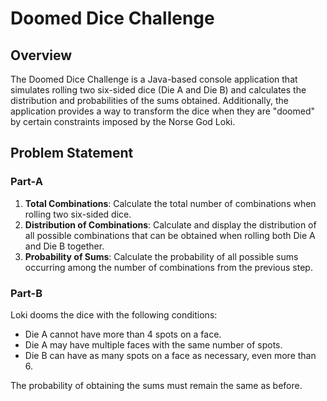 # Doomed Dice Challenge

## Overview

The Doomed Dice Challenge is a Java-based console application that simulates rolling two six-sided dice (Die A and Die B) and calculates the distribution and probabilities of the sums obtained. Additionally, the application provides a way to transform the dice when they are "doomed" by certain constraints imposed by the Norse God Loki.

## Problem Statement

### Part-A

1. **Total Combinations**: Calculate the total number of combinations when rolling two six-sided dice.
2. **Distribution of Combinations**: Calculate and display the distribution of all possible combinations that can be obtained when rolling both Die A and Die B together.
3. **Probability of Sums**: Calculate the probability of all possible sums occurring among the number of combinations from the previous step.

### Part-B

Loki dooms the dice with the following conditions:
- Die A cannot have more than 4 spots on a face.
- Die A may have multiple faces with the same number of spots.
- Die B can have as many spots on a face as necessary, even more than 6.

The probability of obtaining the sums must remain the same as before.
